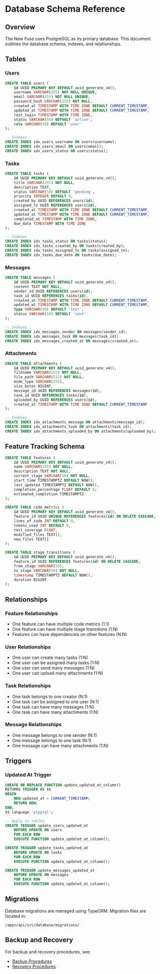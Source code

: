 # Database Schema Reference

## Overview

The New Fuse uses PostgreSQL as its primary database. This document outlines the database schema, indexes, and relationships.

## Tables

### Users
```sql
CREATE TABLE users (
    id UUID PRIMARY KEY DEFAULT uuid_generate_v4(),
    username VARCHAR(255) NOT NULL UNIQUE,
    email VARCHAR(255) NOT NULL UNIQUE,
    password_hash VARCHAR(255) NOT NULL,
    created_at TIMESTAMP WITH TIME ZONE DEFAULT CURRENT_TIMESTAMP,
    updated_at TIMESTAMP WITH TIME ZONE DEFAULT CURRENT_TIMESTAMP,
    last_login TIMESTAMP WITH TIME ZONE,
    status VARCHAR(50) DEFAULT 'active',
    role VARCHAR(50) DEFAULT 'user'
);

-- Indexes
CREATE INDEX idx_users_username ON users(username);
CREATE INDEX idx_users_email ON users(email);
CREATE INDEX idx_users_status ON users(status);
```

### Tasks
```sql
CREATE TABLE tasks (
    id UUID PRIMARY KEY DEFAULT uuid_generate_v4(),
    title VARCHAR(255) NOT NULL,
    description TEXT,
    status VARCHAR(50) DEFAULT 'pending',
    priority INTEGER DEFAULT 0,
    created_by UUID REFERENCES users(id),
    assigned_to UUID REFERENCES users(id),
    created_at TIMESTAMP WITH TIME ZONE DEFAULT CURRENT_TIMESTAMP,
    updated_at TIMESTAMP WITH TIME ZONE DEFAULT CURRENT_TIMESTAMP,
    completed_at TIMESTAMP WITH TIME ZONE,
    due_date TIMESTAMP WITH TIME ZONE
);

-- Indexes
CREATE INDEX idx_tasks_status ON tasks(status);
CREATE INDEX idx_tasks_created_by ON tasks(created_by);
CREATE INDEX idx_tasks_assigned_to ON tasks(assigned_to);
CREATE INDEX idx_tasks_due_date ON tasks(due_date);
```

### Messages
```sql
CREATE TABLE messages (
    id UUID PRIMARY KEY DEFAULT uuid_generate_v4(),
    content TEXT NOT NULL,
    sender_id UUID REFERENCES users(id),
    task_id UUID REFERENCES tasks(id),
    created_at TIMESTAMP WITH TIME ZONE DEFAULT CURRENT_TIMESTAMP,
    updated_at TIMESTAMP WITH TIME ZONE DEFAULT CURRENT_TIMESTAMP,
    type VARCHAR(50) DEFAULT 'text',
    status VARCHAR(50) DEFAULT 'sent'
);

-- Indexes
CREATE INDEX idx_messages_sender ON messages(sender_id);
CREATE INDEX idx_messages_task ON messages(task_id);
CREATE INDEX idx_messages_created_at ON messages(created_at);
```

### Attachments
```sql
CREATE TABLE attachments (
    id UUID PRIMARY KEY DEFAULT uuid_generate_v4(),
    filename VARCHAR(255) NOT NULL,
    file_path VARCHAR(512) NOT NULL,
    mime_type VARCHAR(255),
    size_bytes BIGINT,
    message_id UUID REFERENCES messages(id),
    task_id UUID REFERENCES tasks(id),
    uploaded_by UUID REFERENCES users(id),
    created_at TIMESTAMP WITH TIME ZONE DEFAULT CURRENT_TIMESTAMP
);

-- Indexes
CREATE INDEX idx_attachments_message ON attachments(message_id);
CREATE INDEX idx_attachments_task ON attachments(task_id);
CREATE INDEX idx_attachments_uploaded_by ON attachments(uploaded_by);
```

## Feature Tracking Schema

```sql
CREATE TABLE features (
    id UUID PRIMARY KEY DEFAULT uuid_generate_v4(),
    name VARCHAR(255) NOT NULL,
    description TEXT NOT NULL,
    current_stage VARCHAR(50) NOT NULL,
    start_time TIMESTAMPTZ DEFAULT NOW(),
    last_updated TIMESTAMPTZ DEFAULT NOW(),
    completion_percentage FLOAT DEFAULT 0,
    estimated_completion TIMESTAMPTZ
);

CREATE TABLE code_metrics (
    id UUID PRIMARY KEY DEFAULT uuid_generate_v4(),
    feature_id UUID UNIQUE REFERENCES features(id) ON DELETE CASCADE,
    lines_of_code INT DEFAULT 0,
    tokens_used INT DEFAULT 0,
    test_coverage FLOAT,
    modified_files TEXT[],
    new_files TEXT[]
);

CREATE TABLE stage_transitions (
    id UUID PRIMARY KEY DEFAULT uuid_generate_v4(),
    feature_id UUID REFERENCES features(id) ON DELETE CASCADE,
    from_stage VARCHAR(50),
    to_stage VARCHAR(50) NOT NULL,
    timestamp TIMESTAMPTZ DEFAULT NOW(),
    duration BIGINT
);
```

## Relationships

### Feature Relationships
- One feature can have multiple code metrics (1:1)
- One feature can have multiple stage transitions (1:N)
- Features can have dependencies on other features (N:N)

### User Relationships
- One user can create many tasks (1:N)
- One user can be assigned many tasks (1:N)
- One user can send many messages (1:N)
- One user can upload many attachments (1:N)

### Task Relationships
- One task belongs to one creator (N:1)
- One task can be assigned to one user (N:1)
- One task can have many messages (1:N)
- One task can have many attachments (1:N)

### Message Relationships
- One message belongs to one sender (N:1)
- One message belongs to one task (N:1)
- One message can have many attachments (1:N)

## Triggers

### Updated At Trigger
```sql
CREATE OR REPLACE FUNCTION update_updated_at_column()
RETURNS TRIGGER AS $$
BEGIN
    NEW.updated_at = CURRENT_TIMESTAMP;
    RETURN NEW;
END;
$$ language 'plpgsql';

-- Apply to tables
CREATE TRIGGER update_users_updated_at
    BEFORE UPDATE ON users
    FOR EACH ROW
    EXECUTE FUNCTION update_updated_at_column();

CREATE TRIGGER update_tasks_updated_at
    BEFORE UPDATE ON tasks
    FOR EACH ROW
    EXECUTE FUNCTION update_updated_at_column();

CREATE TRIGGER update_messages_updated_at
    BEFORE UPDATE ON messages
    FOR EACH ROW
    EXECUTE FUNCTION update_updated_at_column();
```

## Migrations

Database migrations are managed using TypeORM. Migration files are located in:
```
/apps/api/src/database/migrations/
```

## Backup and Recovery

For backup and recovery procedures, see:
- [Backup Procedures](/docs/operations/backup.md)
- [Recovery Procedures](/docs/operations/recovery.md)
